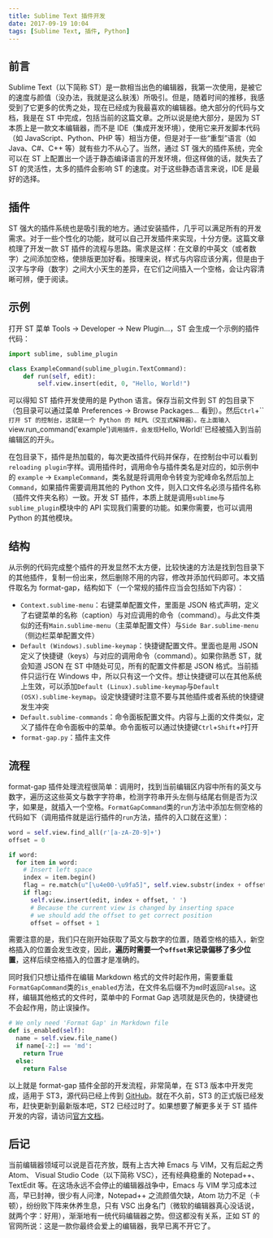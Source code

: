 ```yaml
---
title: Sublime Text 插件开发
date: 2017-09-19 10:04
tags: [Sublime Text, 插件, Python]
---
```


## 前言
Sublime Text（以下简称 ST）是一款相当出色的编辑器，我第一次使用，是被它的速度与颜值（没办法，我就是这么肤浅）所吸引。但是，随着时间的推移，我感受到了它更多的优秀之处，现在已经成为我最喜欢的编辑器。绝大部分的代码与文档，我是在 ST 中完成，包括当前的这篇文章。之所以说是绝大部分，是因为 ST 本质上是一款文本编辑器，而不是 IDE（集成开发环境），使用它来开发脚本代码（如 JavaScript、Python、PHP 等）相当方便，但是对于一些“重型”语言（如 Java、C#、C++ 等）就有些力不从心了。当然，通过 ST 强大的插件系统，完全可以在 ST 上配置出一个适于静态编译语言的开发环境，但这样做的话，就失去了 ST 的灵活性，太多的插件会影响 ST 的速度。对于这些静态语言来说，IDE 是最好的选择。

## 插件
ST 强大的插件系统也是吸引我的地方。通过安装插件，几乎可以满足所有的开发需求。对于一些个性化的功能，就可以自己开发插件来实现，十分方便。这篇文章梳理了开发一款 ST 插件的流程与思路。需求是这样：在文章的中英文（或者数字）之间添加空格，使排版更加好看。按理来说，样式与内容应该分离，但是由于汉字与字母（数字）之间大小天生的差异，在它们之间插入一个空格，会让内容清晰可辨，便于阅读。

## 示例
打开 ST 菜单 Tools -> Developer -> New Plugin...，ST 会生成一个示例的插件代码：
```python
import sublime, sublime_plugin

class ExampleCommand(sublime_plugin.TextCommand):
    def run(self, edit):
        self.view.insert(edit, 0, "Hello, World!")
```
可以得知 ST 插件开发使用的是 Python 语言。保存当前文件到 ST 的包目录下（包目录可以通过菜单 Preferences -> Browse Packages... 看到）。然后`Ctrl`+`` `打开 ST 的控制台，这就是一个 Python 的 REPL（交互式解释器）。在上面输入`view.run_command('example')`调用插件，会发现`Hello, World!`已经被插入到当前编辑区的开头。

在包目录下，插件是热加载的，每次更改插件代码并保存，在控制台中可以看到`reloading plugin`字样。调用插件时，调用命令与插件类名是对应的，如示例中的 `example` -> `ExampleCommand`，类名就是将调用命令转变为驼峰命名然后加上`Command`，如果插件需要调用其他的 Python 文件，则入口文件名必须与插件名称（插件文件夹名称）一致。开发 ST 插件，本质上就是调用`sublime`与`sublime_plugin`模块中的 API 实现我们需要的功能。如果你需要，也可以调用 Python 的其他模块。

## 结构
从示例的代码完成整个插件的开发显然不太方便，比较快速的方法是找到包目录下的其他插件，复制一份出来，然后删除不用的内容，修改并添加代码即可。本文插件取名为 format-gap，结构如下（一个常规的插件应当会包括如下内容）：
- `Context.sublime-menu`：右键菜单配置文件，里面是 JSON 格式声明，定义了右键菜单的名称（caption）与对应调用的命令（command）。与此文件类似的还有`Main.sublime-menu`（主菜单配置文件）与`Side Bar.sublime-menu`（侧边栏菜单配置文件）
- `Default (Windows).sublime-keymap`：快捷键配置文件。里面也是用 JSON 定义了快捷键（keys）与对应的调用命令（command）。如果你熟悉 ST，就会知道 JSON 在 ST 中随处可见，所有的配置文件都是 JSON 格式。当前插件只运行在 Windows 中，所以只有这一个文件。想让快捷键可以在其他系统上生效，可以添加`Default (Linux).sublime-keymap`与`Default (OSX).sublime-keymap`。设定快捷键时注意不要与其他插件或者系统的快捷键发生冲突
- `Default.sublime-commands`：命令面板配置文件。内容与上面的文件类似，定义了插件在命令面板中的菜单。命令面板可以通过快捷键`Ctrl`+`Shift`+`P`打开
- `format-gap.py`：插件主文件

## 流程
format-gap 插件处理流程很简单：调用时，找到当前编辑区内容中所有的英文与数字，遍历这这些英文与数字字符串，检测字符串开头左侧与结尾右侧是否为汉字，如果是，就插入一个空格。`FormatGapCommand`类的`run`方法中添加左侧空格的代码如下（调用插件就是运行插件的`run`方法，插件的入口就在这里）：
```python
word = self.view.find_all(r'[a-zA-Z0-9]+')
offset = 0

if word:
  for item in word:
    # Insert left space
    index = item.begin()
    flag = re.match(u"[\u4e00-\u9fa5]", self.view.substr(index + offset - 1))
    if flag:
      self.view.insert(edit, index + offset, ' ')
      # Because the current view is changed by inserting space
      # we should add the offset to get correct position
      offset = offset + 1
```
需要注意的是，我们只在刚开始获取了英文与数字的位置，随着空格的插入，新空格插入的位置会发生改变，因此，**遍历时需要一个`offset`来记录偏移了多少位置**，这样后续空格插入的位置才是准确的。

同时我们只想让插件在编辑 Markdown 格式的文件时起作用，需要重载`FormatGapCommand`类的`is_enabled`方法，在文件名后缀不为`md`时返回`False`。这样，编辑其他格式的文件时，菜单中的 Format Gap 选项就是灰色的，快捷键也不会起作用，防止误操作。
```python
# We only need 'Format Gap' in Markdown file
def is_enabled(self):
  name = self.view.file_name()
  if name[-2:] == 'md':
    return True
  else:
    return False
```

以上就是 format-gap 插件全部的开发流程，非常简单，在 ST3 版本中开发完成，适用于 ST3，源代码已经上传到 [GitHub](https://github.com/chunqiuyiyu/python-tools/tree/master/format-gap)。就在不久前，ST3 的正式版已经发布，赶快更新到最新版本吧，ST2 已经过时了。如果想要了解更多关于 ST 插件开发的内容，请访问[官方文档](http://www.sublimetext.com/docs/3/)。

## 后记
当前编辑器领域可以说是百花齐放，既有上古大神 Emacs 与 VIM，又有后起之秀 Atom、 Visual Studio Code（以下简称 VSC），还有经典稳重的 Notepad++、TextEdit 等。在这场永远不会停止的编辑器战争中，Emacs 与 VIM 学习成本过高，早已封神，很少有人问津，Notepad++ 之流颜值欠缺，Atom 功力不足（卡顿），纷纷败下阵来休养生息，只有 VSC 出身名门（微软的编辑器真心没话说，就两个字：好用），渐渐地有一统代码编辑器之势。但这都没有关系，正如 ST 的官网所说：这是一款你最终会爱上的编辑器，我早已离不开它了。
